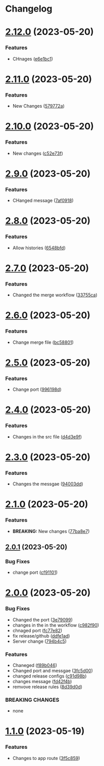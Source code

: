 # Changelog



# [2.12.0](https://github.com/KevinFernandoNT/semantic-versioning/compare/v2.11.0...v2.12.0) (2023-05-20)


### Features

* CHnages ([e6e1bc1](https://github.com/KevinFernandoNT/semantic-versioning/commit/e6e1bc1d04a6e22727010ab25388cbe03f29d940))

# [2.11.0](https://github.com/KevinFernandoNT/semantic-versioning/compare/v2.10.0...v2.11.0) (2023-05-20)


### Features

* New Changes ([579772a](https://github.com/KevinFernandoNT/semantic-versioning/commit/579772a1471f3ec3a73552bdf3f451478e6dc79e))

# [2.10.0](https://github.com/KevinFernandoNT/semantic-versioning/compare/v2.9.0...v2.10.0) (2023-05-20)


### Features

* New changes ([c52e73f](https://github.com/KevinFernandoNT/semantic-versioning/commit/c52e73fbd83b0ea340d912b47b2a231701fbf822))

# [2.9.0](https://github.com/KevinFernandoNT/semantic-versioning/compare/v2.8.0...v2.9.0) (2023-05-20)


### Features

* CHanged message ([7af0918](https://github.com/KevinFernandoNT/semantic-versioning/commit/7af09187f3708d1cf1de077ba369dc9bc7202459))

# [2.8.0](https://github.com/KevinFernandoNT/semantic-versioning/compare/v2.7.0...v2.8.0) (2023-05-20)


### Features

* Allow histories ([6548bfd](https://github.com/KevinFernandoNT/semantic-versioning/commit/6548bfdf8334c4f1c05de9907ed7beb7bff08454))

# [2.7.0](https://github.com/KevinFernandoNT/semantic-versioning/compare/v2.6.0...v2.7.0) (2023-05-20)


### Features

* Changed the merge workflow ([33755ca](https://github.com/KevinFernandoNT/semantic-versioning/commit/33755caa4cf9f5c21667efbba6c95f6009778375))

# [2.6.0](https://github.com/KevinFernandoNT/semantic-versioning/compare/v2.5.0...v2.6.0) (2023-05-20)


### Features

* Change merge file ([bc58801](https://github.com/KevinFernandoNT/semantic-versioning/commit/bc58801f92780e1f389e6ed3a16184487d797c60))

# [2.5.0](https://github.com/KevinFernandoNT/semantic-versioning/compare/v2.4.0...v2.5.0) (2023-05-20)


### Features

* Change port ([996198d](https://github.com/KevinFernandoNT/semantic-versioning/commit/996198daf96ba7d66a681e2cdc3ae81f8ba6362d))

# [2.4.0](https://github.com/KevinFernandoNT/semantic-versioning/compare/v2.3.0...v2.4.0) (2023-05-20)


### Features

* Changes in the src file ([d4d3e9f](https://github.com/KevinFernandoNT/semantic-versioning/commit/d4d3e9f4c733137f751fb145ec2e484c9ae1351a))

# [2.3.0](https://github.com/KevinFernandoNT/semantic-versioning/compare/v2.2.0...v2.3.0) (2023-05-20)


### Features

* Changes the messgae ([94003dd](https://github.com/KevinFernandoNT/semantic-versioning/commit/94003ddf5db4bd111de9ba59a2c9da11c66b7c88))

# [2.1.0](https://github.com/KevinFernandoNT/semantic-versioning/compare/v2.0.1...v2.1.0) (2023-05-20)


### Features

* **BREAKING:** New changes ([77ba8e7](https://github.com/KevinFernandoNT/semantic-versioning/commit/77ba8e7839e15e9d98ca4ea603ef6971ad4893ea))

## [2.0.1](https://github.com/KevinFernandoNT/semantic-versioning/compare/v2.0.0...v2.0.1) (2023-05-20)


### Bug Fixes

* change port ([cf91101](https://github.com/KevinFernandoNT/semantic-versioning/commit/cf911017557dce4ef8658d8e6c0fc291b4d055b3))

# [2.0.0](https://github.com/KevinFernandoNT/semantic-versioning/compare/v1.1.0...v2.0.0) (2023-05-20)


### Bug Fixes

* Changed the port ([3e79099](https://github.com/KevinFernandoNT/semantic-versioning/commit/3e7909905893402d805f753a827735df3c361378))
* changes in the in the workflow ([c982f90](https://github.com/KevinFernandoNT/semantic-versioning/commit/c982f90f7194fddf3d54669bec1f2364f8fb9ef5))
* chnaged port ([fc77e82](https://github.com/KevinFernandoNT/semantic-versioning/commit/fc77e822ba23b921c08e9436a1642cd0a0c74821))
* fix release/github ([ddfe1ad](https://github.com/KevinFernandoNT/semantic-versioning/commit/ddfe1ad1dec56711ef2c268531d658adac76b8b7))
* Server change ([794b4c5](https://github.com/KevinFernandoNT/semantic-versioning/commit/794b4c59dddbc658f5b1ce65b6b0f7561341660c))


### Features

* Chaneged ([f89b046](https://github.com/KevinFernandoNT/semantic-versioning/commit/f89b04628f8a92ea5f34bedc6f0f94086768a045))
* Changed port and messgae ([3fc5d00](https://github.com/KevinFernandoNT/semantic-versioning/commit/3fc5d008c3ee573cd9c17f3d96f9eda6f3f2e654))
* changed release configs ([c91d98b](https://github.com/KevinFernandoNT/semantic-versioning/commit/c91d98b7509a83d87e9c733a2eddd2a22a66cdbf))
* changes message ([fd42f4b](https://github.com/KevinFernandoNT/semantic-versioning/commit/fd42f4bab9d34f263856578060bc34f5a849a8ca))
* remvove release rules ([8d39d0d](https://github.com/KevinFernandoNT/semantic-versioning/commit/8d39d0d65281e20007de6e3fde5c07c0d7f7739a))


### BREAKING CHANGES

* none

# [1.1.0](https://github.com/KevinFernandoNT/semantic-versioning/compare/v1.0.0...v1.1.0) (2023-05-19)


### Features

* Changes to app route ([3f5c859](https://github.com/KevinFernandoNT/semantic-versioning/commit/3f5c859d70a2613fecbf5aa8bf1276d71160279f))
